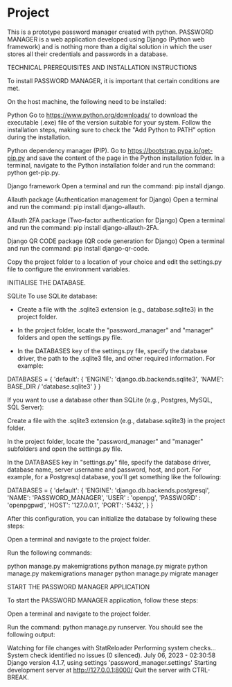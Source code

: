 # Project
This is a prototype password manager created with python.
PASSWORD MANAGER is a web application developed using Django (Python web framework) and is nothing more than a digital solution in which the user stores all their credentials and passwords in a database.

TECHNICAL PREREQUISITES AND INSTALLATION INSTRUCTIONS

To install PASSWORD MANAGER, it is important that certain conditions are met.

On the host machine, the following need to be installed:

Python
Go to https://www.python.org/downloads/ to download the executable (.exe) file of the version suitable for your system. Follow the installation steps, making sure to check the "Add Python to PATH" option during the installation.

Python dependency manager (PIP).
Go to https://bootstrap.pypa.io/get-pip.py and save the content of the page in the Python installation folder. In a terminal, navigate to the Python installation folder and run the command: 
python get-pip.py.

Django framework
Open a terminal and run the command: 
pip install django.

Allauth package (Authentication management for Django) 
Open a terminal and run the command: 
pip install django-allauth.

Allauth 2FA package (Two-factor authentication for Django)
Open a terminal and run the command: 
pip install django-allauth-2FA.

Django QR CODE package (QR code generation for Django)
Open a terminal and run the command: 
pip install django-qr-code.

Copy the project folder to a location of your choice and edit the settings.py file to configure the environment variables.

INITIALISE THE DATABASE.

SQLite 
To use SQLite database: 

- Create a file with the .sqlite3 extension (e.g., database.sqlite3) in the project folder.

- In the project folder, locate the "password_manager" and "manager" folders and open the settings.py file.

- In the DATABASES key of the settings.py file, specify the database driver, the path to the .sqlite3 file, and other required information. For example:

DATABASES = {
'default': {
  'ENGINE': 'django.db.backends.sqlite3',
  'NAME': BASE_DIR / 'database.sqlite3'
 }
}

If you want to use a database other than SQLite (e.g., Postgres, MySQL, SQL Server):

Create a file with the .sqlite3 extension (e.g., database.sqlite3) in the project folder.

In the project folder, locate the "password_manager" and "manager" subfolders and open the settings.py file.

In the DATABASES key in "settings.py" file, specify the database driver, database name, server username and password, host, and port. For example, for a Postgresql database, you'll get something like the following:

DATABASES = {
'default': {
  'ENGINE': 'django.db.backends.postgresql',
  'NAME': 'PASSWORD_MANAGER',
  'USER' : 'openpg',
  'PASSWORD' : 'openpgpwd',
  'HOST': '127.0.0.1',
  'PORT': '5432',
 }
}

After this configuration, you can initialize the database by following these steps:

Open a terminal and navigate to the project folder.

Run the following commands:

python manage.py makemigrations
python manage.py migrate
python manage.py makemigrations manager
python manage.py migrate manager


START THE PASSWORD MANAGER APPLICATION

To start the PASSWORD MANAGER application, follow these steps:

Open a terminal and navigate to the project folder.

Run the command: python manage.py runserver. You should see the following output:

Watching for file changes with StatReloader
Performing system checks...
System check identified no issues (0 silenced).
July 06, 2023 - 02:30:58
Django version 4.1.7, using settings 'password_manager.settings'
Starting development server at http://127.0.0.1:8000/
Quit the server with CTRL-BREAK.
